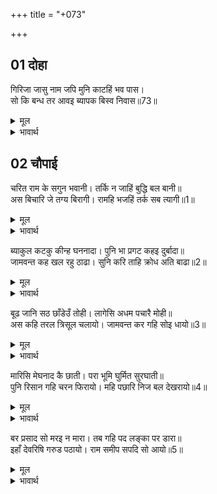 +++
title = "+073"

+++


## 01 दोहा
गिरिजा जासु नाम जपि मुनि काटहिं भव पास।  
सो कि बन्ध तर आवइ ब्यापक बिस्व निवास॥73॥  

<details><summary>मूल</summary>

गिरिजा जासु नाम जपि मुनि काटहिं भव पास।  
सो कि बन्ध तर आवइ ब्यापक बिस्व निवास॥73॥  
</details>

<details><summary>भावार्थ</summary>

 (शिवजी कहते हैं-) हे गिरिजे! जिनका नाम जपकर मुनि भव (जन्म-मृत्यु) की फाँसी को काट डालते हैं, वे सर्वव्यापक और विश्व निवास (विश्व के आधार) प्रभु कहीं बन्धन में आ सकते हैं?॥73॥  
</details>





## 02 चौपाई
चरित राम के सगुन भवानी। तर्कि न जाहिं बुद्धि बल बानी॥  
अस बिचारि जे तग्य बिरागी। रामहि भजहिं तर्क सब त्यागी॥1॥  

<details><summary>मूल</summary>

चरित राम के सगुन भवानी। तर्कि न जाहिं बुद्धि बल बानी॥  
अस बिचारि जे तग्य बिरागी। रामहि भजहिं तर्क सब त्यागी॥1॥  
</details>

<details><summary>भावार्थ</summary>

हे भवानी! श्री रामजी की इस सगुण लीलाओं के विषय में बुद्धि और वाणी के बल से तर्क (निर्णय) नहीं किया जा सकता। ऐसा विचार कर जो तत्त्वज्ञानी और विरक्त पुरुष हैं, वे सब तर्क (शङ्का) छोडकर श्री रामजी का भजन ही करते हैं॥1॥  
</details>

ब्याकुल कटकु कीन्ह घननादा। पुनि भा प्रगट कहइ दुर्बादा॥  
जामवन्त कह खल रहु ठाढा। सुनि करि ताहि क्रोध अति बाढा॥2॥  

<details><summary>मूल</summary>

ब्याकुल कटकु कीन्ह घननादा। पुनि भा प्रगट कहइ दुर्बादा॥  
जामवन्त कह खल रहु ठाढा। सुनि करि ताहि क्रोध अति बाढा॥2॥  
</details>

<details><summary>भावार्थ</summary>

 मेघनाद ने सेना को व्याकुल कर दिया। फिर वह प्रकट हो गया और दुर्वचन कहने लगा। इस पर जाम्बवान्‌ ने कहा- अरे दुष्ट! खडा रह। यह सुनकर उसे बडा क्रोध बढा॥2॥  
</details>

बूढ जानि सठ छाँडेउँ तोही। लागेसि अधम पचारै मोही॥  
अस कहि तरल त्रिसूल चलायो। जामवन्त कर गहि सोइ धायो॥3॥  

<details><summary>मूल</summary>

बूढ जानि सठ छाँडेउँ तोही। लागेसि अधम पचारै मोही॥  
अस कहि तरल त्रिसूल चलायो। जामवन्त कर गहि सोइ धायो॥3॥  
</details>

<details><summary>भावार्थ</summary>

अरे मूर्ख! मैन्ने बूढा जानकर तुझको छोड दिया था। अरे अधम! अब तू मुझे ही ललकारने लगा है? ऐसा कहकर उसने चमकता हुआ त्रिशूल चलाया। जाम्बवान्‌ उसी त्रिशूल को हाथ से पकडकर दौडा॥3॥  
</details>

मारिसि मेघनाद कै छाती। परा भूमि घुर्मित सुरघाती॥  
पुनि रिसान गहि चरन फिरायो। महि पछारि निज बल देखरायो॥4॥  

<details><summary>मूल</summary>

मारिसि मेघनाद कै छाती। परा भूमि घुर्मित सुरघाती॥  
पुनि रिसान गहि चरन फिरायो। महि पछारि निज बल देखरायो॥4॥  
</details>

<details><summary>भावार्थ</summary>

और उसे मेघनाद की छाती पर दे मारा। वह देवताओं का शत्रु चक्कर खाकर पृथ्वी पर गिर पडा। जाम्बवान्‌ ने फिर क्रोध में भरकर पैर पकडकर उसको घुमाया और पृथ्वी पर पटककर उसे अपना बल दिखलाया॥4॥  
</details>

बर प्रसाद सो मरइ न मारा। तब गहि पद लङ्का पर डारा॥  
इहाँ देवरिषि गरुड पठायो। राम समीप सपदि सो आयो॥5॥  

<details><summary>मूल</summary>

बर प्रसाद सो मरइ न मारा। तब गहि पद लङ्का पर डारा॥  
इहाँ देवरिषि गरुड पठायो। राम समीप सपदि सो आयो॥5॥  
</details>

<details><summary>भावार्थ</summary>

(किन्तु) वरदान के प्रताप से वह मारे नहीं मरता। तब जाम्बवान्‌ ने उसका पैर पकडकर उसे लङ्का पर फेङ्क दिया। इधर देवर्षि नारदजी ने गरुड को भेजा। वे तुरन्त ही श्री रामजी के पास आ पहुँचे॥5॥  
</details>

